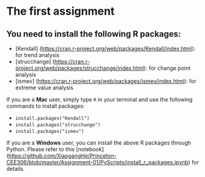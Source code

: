 # The first assignment 

## You need to install the following R packages:

- [Kendall] (https://cran.r-project.org/web/packages/Kendall/index.html): for trend analysis
- [strucchange] (https://cran.r-project.org/web/packages/strucchange/index.html): for change point analysis
- [ismev] (https://cran.r-project.org/web/packages/ismev/index.html): for extreme value analysis 

If you are a **Mac** user, simply type `R` in your terminal and use the following commands to install packages:
- `install.packages("Kendall")`
- `install.packages("strucchange")`
- `install.packages("ismev")`

If you are a **Windows** user, you can install the above R packages through Python. Please refer to this [notebook] (https://github.com/XiaogangHe/Princeton-CEE306/blob/master/Assignment-01/PyScripts/install_r_packages.ipynb) for details.
